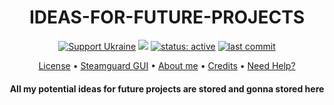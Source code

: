 
<h1 align="center">IDEAS-FOR-FUTURE-PROJECTS</h1>

<p align="center">
    <a href="https://www.gov.uk/government/news/ukraine-what-you-can-do-to-help"><img src="https://badgen.net/badge/support/UKRAINE/?color=0057B8&labelColor=FFD700" alt="Support Ukraine"></a>
    <a href="https://github.com/twbs/bootstrap/blob/v4-dev/LICENSE"><img src="https://img.shields.io/github/license/twbs/bootstrap.svg"></a>
    <a href="https://github.com/nqtronix/git-template/blob/master/badges.md#project-status"><img src="https://img.shields.io/badge/status-active-brightgreen.svg" alt="status: active"></a>
    <a href="https://github.com/salko-ua/IDEAS-FOR-FUTURE-PROJECTS/commits/main"><img src="https://img.shields.io/github/last-commit/salko-ua/IDEAS-FOR-FUTURE-PROJECTS.svg" alt="last commit"></a>
</p>

<p align="center">
  <a href="https://github.com/salko-ua/IDEAS-FOR-FUTURE-PROJECTS/blob/main/LICENSE">License</a> •
  <a href="https://github.com/salko-ua/IDEAS-FOR-FUTURE-PROJECTS/blob/main/STEAMGUARD%20INTERFACE%20SELFHOST/Description.md">Steamguard GUI</a> •
  <a href="https://salko-ua.de/">About me</a> •
  <a href="https://salko-ua.de/credits">Credits</a> •
  <a href="https://t.me/salkooua">Need Help?</a> 
</p>

<h4 align="center">All my potential ideas for future projects are stored and gonna stored here</h4>





